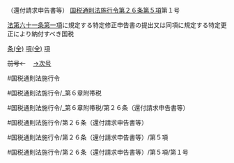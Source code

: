 （還付請求申告書等）
[国税通則法施行令第２６条第５項](国税通則法施行＿令＿第２６条第５項)第１号

[法第六十一条第一項](国税通則法＿＿＿＿＿第６１条第１項)に規定する特定修正申告書の提出又は同項に規定する特定更正により納付すべき国税

[条(全)](国税通則法施行＿令＿第２６条_.md)    [項(全)](国税通則法施行＿令＿第２６条第５項_.md)    [項](国税通則法施行＿令＿第２６条第５項.md)

~~前号←~~　  [→次号](国税通則法施行＿令＿第２６条第５項第２号.md)

#国税通則法施行令

#国税通則法施行令/_第６章附帯税

#国税通則法施行令/_第６章附帯税/第２６条（還付請求申告書等）

#国税通則法施行令/第２６条（還付請求申告書等）

#国税通則法施行令/第２６条（還付請求申告書等）/第５項

#国税通則法施行令/第２６条（還付請求申告書等）/第５項/第１号

